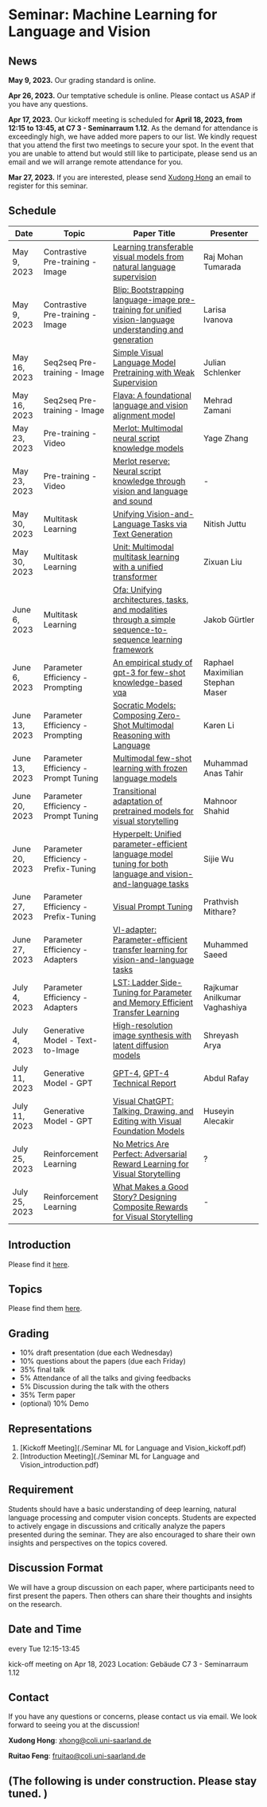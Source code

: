 # Seminar: Machine Learning for Language and Vision

## News

**May 9, 2023.** Our grading standard is online. 

**Apr 26, 2023.** Our temptative schedule is online. Please contact us ASAP if you have any questions.

**Apr 17, 2023.** Our kickoff meeting is scheduled for **April 18, 2023, from 12:15 to 13:45, at C7 3 - Seminarraum 1.12**. As the demand for attendance is exceedingly high, we have added more papers to our list. We kindly request that you attend the first two meetings to secure your spot. In the event that you are unable to attend but would still like to participate, please send us an email and we will arrange remote attendance for you. 

**Mar 27, 2023.** If you are interested, please send [Xudong Hong](mailto:xhong@coli.uni-saarland.de) an email to register for this seminar.

## Schedule

| Date          | Topic                               | Paper Title                                                                                   | Presenter                 |
|---------------|-------------------------------------|-----------------------------------------------------------------------------------------------|---------------------------|
| May 9, 2023   | Contrastive Pre-training - Image    | [Learning transferable visual models from natural language supervision](http://proceedings.mlr.press/v139/radford21a)                  | Raj Mohan Tumarada        |
| May 9, 2023   | Contrastive Pre-training - Image    | [Blip: Bootstrapping language-image pre-training for unified vision-language understanding and generation](https://proceedings.mlr.press/v162/li22n.html) | Larisa Ivanova                         |
| May 16, 2023  | Seq2seq Pre-training - Image        | [Simple Visual Language Model Pretraining with Weak Supervision](https://openreview.net/forum?id=GUrhfTuf_3)                             | Julian Schlenker          |
| May 16, 2023  | Seq2seq Pre-training - Image        | [Flava: A foundational language and vision alignment model](https://openaccess.thecvf.com/content/CVPR2022/html/Singh_FLAVA_A_Foundational_Language_and_Vision_Alignment_Model_CVPR_2022_paper.html) | Mehrad Zamani             |
| May 23, 2023  | Pre-training - Video                | [Merlot: Multimodal neural script knowledge models](https://proceedings.neurips.cc/paper/2021/hash/c6d4eb15f1e84a36eff58eca3627c82e-Abstract.html)          | Yage Zhang             |
| May 23, 2023  | Pre-training - Video                | [Merlot reserve: Neural script knowledge through vision and language and sound](http://openaccess.thecvf.com/content/CVPR2022/html/Zellers_MERLOT_Reserve_Neural_Script_Knowledge_Through_Vision_and_Language_and_CVPR_2022_paper.html) | - |
| May 30, 2023  | Multitask Learning                  | [Unifying Vision-and-Language Tasks via Text Generation](https://proceedings.mlr.press/v139/cho21a.html)                              | Nitish Juttu   |
| May 30, 2023  | Multitask Learning                  | [Unit: Multimodal multitask learning with a unified transformer](https://openaccess.thecvf.com/content/ICCV2021/html/Hu_UniT_Multimodal_Multitask_Learning_With_a_Unified_Transformer_ICCV_2021_paper.html?ref=https://githubhelp.com) | Zixuan Liu                |
| June 6, 2023  | Multitask Learning                  | [Ofa: Unifying architectures, tasks, and modalities through a simple sequence-to-sequence learning framework](https://proceedings.mlr.press/v162/wang22al.html) | Jakob Gürtler             |
| June 6, 2023  | Parameter Efficiency - Prompting    | [An empirical study of gpt-3 for few-shot knowledge-based vqa](https://ojs.aaai.org/index.php/AAAI/article/download/20215/19974)                   | Raphael Maximilian Stephan Maser |
| June 13, 2023 | Parameter Efficiency - Prompting    | [Socratic Models: Composing Zero-Shot Multimodal Reasoning with Language](https://openreview.net/forum?id=G2Q2Mh3avow) | Karen Li                  |
| June 13, 2023 | Parameter Efficiency - Prompt Tuning | [Multimodal few-shot learning with frozen language models](https://proceedings.neurips.cc/paper/2021/hash/01b7575c38dac42f3cfb7d500438b875-Abstract.html) | Muhammad Anas Tahir |
| June 20, 2023 | Parameter Efficiency - Prompt Tuning | [Transitional adaptation of pretrained models for visual storytelling](https://openaccess.thecvf.com/content/CVPR2021/html/Yu_Transitional_Adaptation_of_Pretrained_Models_for_Visual_Storytelling_CVPR_2021_paper.html) | Mahnoor Shahid            |
| June 20, 2023 | Parameter Efficiency - Prefix-Tuning | [Hyperpelt: Unified parameter-efficient language model tuning for both language and vision-and-language tasks](https://arxiv.org/abs/2203.03878) | Sijie Wu                  |
| June 27, 2023 | Parameter Efficiency - Prefix-Tuning | [Visual Prompt Tuning](https://www.ecva.net/papers/eccv_2022/papers_ECCV/papers/136930696.pdf) | Prathvish Mithare?        |
| June 27, 2023 | Parameter Efficiency - Adapters      | [Vl-adapter: Parameter-efficient transfer learning for vision-and-language tasks](https://openaccess.thecvf.com/content/CVPR2022/html/Sung_VL-Adapter_Parameter-Efficient_Transfer_Learning_for_Vision-and-Language_Tasks_CVPR_2022_paper.html) | Muhammed Saeed            |
| July 4, 2023  | Parameter Efficiency - Adapters      | [LST: Ladder Side-Tuning for Parameter and Memory Efficient Transfer Learning](https://openreview.net/forum?id=isPnnaTZaP5) | Rajkumar Anilkumar Vaghashiya |
| July 4, 2023 | Generative Model - Text-to-Image     | [High-resolution image synthesis with latent diffusion models](https://openaccess.thecvf.com/content/CVPR2022/html/Rombach_High-Resolution_Image_Synthesis_With_Latent_Diffusion_Models_CVPR_2022_paper.html) | Shreyash Arya             |
| July 11, 2023 | Generative Model - GPT               | [GPT-4](https://openai.com/research/gpt-4), [GPT-4 Technical Report](https://arxiv.org/abs/2303.08774) | Abdul Rafay               |
| July 11, 2023 | Generative Model - GPT               | [Visual ChatGPT: Talking, Drawing, and Editing with Visual Foundation Models](https://arxiv.org/abs/2303.04671) | Huseyin Alecakir         |
| July 25, 2023 | Reinforcement Learning              | [No Metrics Are Perfect: Adversarial Reward Learning for Visual Storytelling](https://aclanthology.org/P18-1083/) | ?                         |
| July 25, 2023 | Reinforcement Learning              | [What Makes a Good Story? Designing Composite Rewards for Visual Storytelling](https://ojs.aaai.org/index.php/AAAI/article/view/6305) | -     |


## Introduction

Please find it [here](http://xudonghong.me/mllv-uds/intro). 

## Topics

Please find them [here](http://xudonghong.me/mllv-uds/topic). 

## Grading
- 10% draft presentation (due each Wednesday)
- 10% questions about the papers (due each Friday)
- 35% final talk
- 5% Attendance of all the talks and giving feedbacks
- 5% Discussion during the talk with the others
- 35% Term paper
- (optional) 10% Demo

## Representations

1. [Kickoff Meeting](./Seminar ML for Language and Vision_kickoff.pdf)
2. [Introduction Meeting](./Seminar ML for Language and Vision_introduction.pdf)

## Requirement

Students should have a basic understanding of deep learning, natural language processing and computer vision concepts. Students are expected to actively engage in discussions and critically analyze the papers presented during the seminar. They are also encouraged to share their own insights and perspectives on the topics covered.

## Discussion Format

We will have a group discussion on each paper, where participants need to first present the papers. Then others can share their thoughts and insights on the research.

## Date and Time

every Tue 12:15-13:45

kick-off meeting on Apr 18, 2023
Location: Gebäude C7 3 - Seminarraum 1.12

## Contact

If you have any questions or concerns, please contact us via email. We look forward to seeing you at the discussion!

**Xudong Hong**: [xhong@coli.uni-saarland.de](mailto:xhong@coli.uni-saarland.de)

**Ruitao Feng**: [fruitao@coli.uni-saarland.de](mailto:fruitao@coli.uni-saarland.de)

## (The following is under construction. Please stay tuned. )
